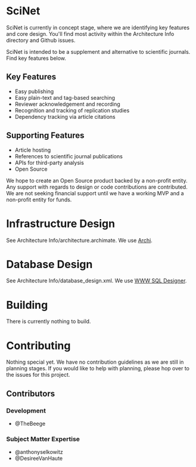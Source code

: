 # SciNet
SciNet is currently in concept stage, where we are identifying key features and core design. You'll find most activity within the Architecture Info directory and Github issues.

SciNet is intended to be a supplement and alternative to scientific journals. Find key features below.

## Key Features
* Easy publishing
* Easy plain-text and tag-based searching
* Reviewer acknowledgement and recording
* Recognition and tracking of replication studies
* Dependency tracking via article citations

## Supporting Features
* Article hosting
* References to scientific journal publications
* APIs for third-party analysis
* Open Source

We hope to create an Open Source product backed by a non-profit entity. Any support with regards to design or code contributions are contributed. We are not seeking financial support until we have a working MVP and a non-profit entity for funds.

# Infrastructure Design
See Architecture Info/architecture.archimate. We use [Archi](http://www.archimatetool.com/).

# Database Design
See Architecture Info/database_design.xml. We use [WWW SQL Designer](http://ondras.zarovi.cz/sql/demo/?keyword=default).

# Building
There is currently nothing to build.

# Contributing
Nothing special yet. We have no contribution guidelines as we are still in planning stages. If you would like to help with planning, please hop over to the issues for this project.

## Contributors
### Development
* @TheBeege

### Subject Matter Expertise
* @anthonyselkowitz
* @DesireeVanHaute
